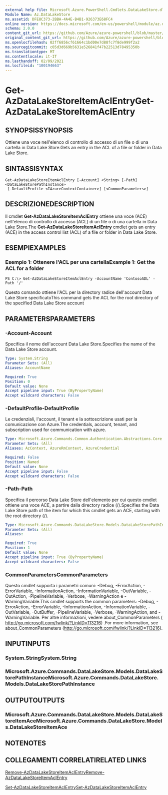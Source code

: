 ```yaml
---
external help file: Microsoft.Azure.PowerShell.Cmdlets.DataLakeStore.dll-Help.xml
Module Name: Az.DataLakeStore
ms.assetid: DFE8C373-2BBA-4A4E-B4B1-926373E68FC4
online version: https://docs.microsoft.com/en-us/powershell/module/az.datalakestore/get-azdatalakestoreitemaclentry
schema: 2.0.0
content_git_url: https://github.com/Azure/azure-powershell/blob/master/src/DataLakeStore/DataLakeStore/help/Get-AzDataLakeStoreItemAclEntry.md
original_content_git_url: https://github.com/Azure/azure-powershell/blob/master/src/DataLakeStore/DataLakeStore/help/Get-AzDataLakeStoreItemAclEntry.md
ms.openlocfilehash: 02ff6856cf61664c1bd00e7d88fc7f8de999f2a2
ms.sourcegitcommit: c05d3d669b5631e526841f47b22513d78495350b
ms.translationtype: MT
ms.contentlocale: it-IT
ms.lasthandoff: 02/09/2021
ms.locfileid: "100194663"
---
```

# <span data-ttu-id="c96bb-101">Get-AzDataLakeStoreItemAclEntry</span><span class="sxs-lookup"><span data-stu-id="c96bb-101">Get-AzDataLakeStoreItemAclEntry</span></span>

## <span data-ttu-id="c96bb-102">SYNOPSIS</span><span class="sxs-lookup"><span data-stu-id="c96bb-102">SYNOPSIS</span></span>
<span data-ttu-id="c96bb-103">Ottiene una voce nell'elenco di controllo di accesso di un file o di una cartella in Data Lake Store.</span><span class="sxs-lookup"><span data-stu-id="c96bb-103">Gets an entry in the ACL of a file or folder in Data Lake Store.</span></span>

## <span data-ttu-id="c96bb-104">SINTASSI</span><span class="sxs-lookup"><span data-stu-id="c96bb-104">SYNTAX</span></span>

```
Get-AzDataLakeStoreItemAclEntry [-Account] <String> [-Path] <DataLakeStorePathInstance>
 [-DefaultProfile <IAzureContextContainer>] [<CommonParameters>]
```

## <span data-ttu-id="c96bb-105">DESCRIZIONE</span><span class="sxs-lookup"><span data-stu-id="c96bb-105">DESCRIPTION</span></span>
<span data-ttu-id="c96bb-106">Il cmdlet **Get-AzDataLakeStoreItemAclEntry** ottiene una voce (ACE) nell'elenco di controllo di accesso (ACL) di un file o di una cartella in Data Lake Store.</span><span class="sxs-lookup"><span data-stu-id="c96bb-106">The **Get-AzDataLakeStoreItemAclEntry** cmdlet gets an entry (ACE) in the access control list (ACL) of a file or folder in Data Lake Store.</span></span>

## <span data-ttu-id="c96bb-107">ESEMPI</span><span class="sxs-lookup"><span data-stu-id="c96bb-107">EXAMPLES</span></span>

### <span data-ttu-id="c96bb-108">Esempio 1: Ottenere l'ACL per una cartella</span><span class="sxs-lookup"><span data-stu-id="c96bb-108">Example 1: Get the ACL for a folder</span></span>
```
PS C:\> Get-AzDataLakeStoreItemAclEntry -AccountName 'ContosoADL' -Path '/'
```

<span data-ttu-id="c96bb-109">Questo comando ottiene l'ACL per la directory radice dell'account Data Lake Store specificato</span><span class="sxs-lookup"><span data-stu-id="c96bb-109">This command gets the ACL for the root directory of the specified Data Lake Store account</span></span>

## <span data-ttu-id="c96bb-110">PARAMETERS</span><span class="sxs-lookup"><span data-stu-id="c96bb-110">PARAMETERS</span></span>

### <span data-ttu-id="c96bb-111">-Account</span><span class="sxs-lookup"><span data-stu-id="c96bb-111">-Account</span></span>
<span data-ttu-id="c96bb-112">Specifica il nome dell'account Data Lake Store.</span><span class="sxs-lookup"><span data-stu-id="c96bb-112">Specifies the name of the Data Lake Store account.</span></span>

```yaml
Type: System.String
Parameter Sets: (All)
Aliases: AccountName

Required: True
Position: 0
Default value: None
Accept pipeline input: True (ByPropertyName)
Accept wildcard characters: False
```

### <span data-ttu-id="c96bb-113">-DefaultProfile</span><span class="sxs-lookup"><span data-stu-id="c96bb-113">-DefaultProfile</span></span>
<span data-ttu-id="c96bb-114">Le credenziali, l'account, il tenant e la sottoscrizione usati per la comunicazione con Azure.</span><span class="sxs-lookup"><span data-stu-id="c96bb-114">The credentials, account, tenant, and subscription used for communication with azure.</span></span>

```yaml
Type: Microsoft.Azure.Commands.Common.Authentication.Abstractions.Core.IAzureContextContainer
Parameter Sets: (All)
Aliases: AzContext, AzureRmContext, AzureCredential

Required: False
Position: Named
Default value: None
Accept pipeline input: False
Accept wildcard characters: False
```

### <span data-ttu-id="c96bb-115">-Path</span><span class="sxs-lookup"><span data-stu-id="c96bb-115">-Path</span></span>
<span data-ttu-id="c96bb-116">Specifica il percorso Data Lake Store dell'elemento per cui questo cmdlet ottiene una voce ACE, a partire dalla directory radice (/).</span><span class="sxs-lookup"><span data-stu-id="c96bb-116">Specifies the Data Lake Store path of the item for which this cmdlet gets an ACE, starting with the root directory (/).</span></span>

```yaml
Type: Microsoft.Azure.Commands.DataLakeStore.Models.DataLakeStorePathInstance
Parameter Sets: (All)
Aliases:

Required: True
Position: 1
Default value: None
Accept pipeline input: True (ByPropertyName)
Accept wildcard characters: False
```

### <span data-ttu-id="c96bb-117">CommonParameters</span><span class="sxs-lookup"><span data-stu-id="c96bb-117">CommonParameters</span></span>
<span data-ttu-id="c96bb-118">Questo cmdlet supporta i parametri comuni: -Debug, -ErrorAction, -ErrorVariable, -InformationAction, -InformationVariable, -OutVariable, -OutAction, -PipelineVariable, -Verbose, -WarningAction e -WarningVariable.</span><span class="sxs-lookup"><span data-stu-id="c96bb-118">This cmdlet supports the common parameters: -Debug, -ErrorAction, -ErrorVariable, -InformationAction, -InformationVariable, -OutVariable, -OutBuffer, -PipelineVariable, -Verbose, -WarningAction, and -WarningVariable.</span></span> <span data-ttu-id="c96bb-119">Per altre informazioni, vedere about_CommonParameters ( http://go.microsoft.com/fwlink/?LinkID=113216) .</span><span class="sxs-lookup"><span data-stu-id="c96bb-119">For more information, see about_CommonParameters (http://go.microsoft.com/fwlink/?LinkID=113216).</span></span>

## <span data-ttu-id="c96bb-120">INPUT</span><span class="sxs-lookup"><span data-stu-id="c96bb-120">INPUTS</span></span>

### <span data-ttu-id="c96bb-121">System.String</span><span class="sxs-lookup"><span data-stu-id="c96bb-121">System.String</span></span>

### <span data-ttu-id="c96bb-122">Microsoft.Azure.Commands.DataLakeStore.Models.DataLakeStorePathInstance</span><span class="sxs-lookup"><span data-stu-id="c96bb-122">Microsoft.Azure.Commands.DataLakeStore.Models.DataLakeStorePathInstance</span></span>

## <span data-ttu-id="c96bb-123">OUTPUT</span><span class="sxs-lookup"><span data-stu-id="c96bb-123">OUTPUTS</span></span>

### <span data-ttu-id="c96bb-124">Microsoft.Azure.Commands.DataLakeStore.Models.DataLakeStoreItemAce</span><span class="sxs-lookup"><span data-stu-id="c96bb-124">Microsoft.Azure.Commands.DataLakeStore.Models.DataLakeStoreItemAce</span></span>

## <span data-ttu-id="c96bb-125">NOTE</span><span class="sxs-lookup"><span data-stu-id="c96bb-125">NOTES</span></span>

## <span data-ttu-id="c96bb-126">COLLEGAMENTI CORRELATI</span><span class="sxs-lookup"><span data-stu-id="c96bb-126">RELATED LINKS</span></span>

[<span data-ttu-id="c96bb-127">Remove-AzDataLakeStoreItemAclEntry</span><span class="sxs-lookup"><span data-stu-id="c96bb-127">Remove-AzDataLakeStoreItemAclEntry</span></span>](./Remove-AzDataLakeStoreItemAclEntry.md)

[<span data-ttu-id="c96bb-128">Set-AzDataLakeStoreItemAclEntry</span><span class="sxs-lookup"><span data-stu-id="c96bb-128">Set-AzDataLakeStoreItemAclEntry</span></span>](./Set-AzDataLakeStoreItemAclEntry.md)


